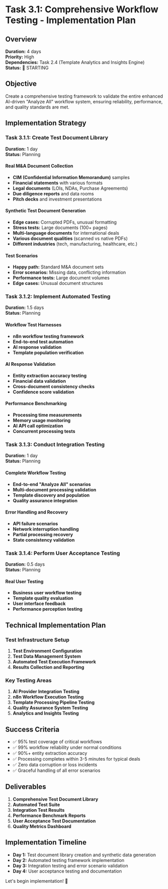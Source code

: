 # Task 3.1: Comprehensive Workflow Testing - Implementation Plan

## Overview
**Duration:** 4 days  
**Priority:** High  
**Dependencies:** Task 2.4 (Template Analytics and Insights Engine)  
**Status:** 🚀 STARTING

## Objective
Create a comprehensive testing framework to validate the entire enhanced AI-driven "Analyze All" workflow system, ensuring reliability, performance, and quality standards are met.

## Implementation Strategy

### Task 3.1.1: Create Test Document Library
**Duration:** 1 day  
**Status:** Planning

#### Real M&A Document Collection
- **CIM (Confidential Information Memorandum)** samples
- **Financial statements** with various formats
- **Legal documents** (LOIs, NDAs, Purchase Agreements)
- **Due diligence reports** and data rooms
- **Pitch decks** and investment presentations

#### Synthetic Test Document Generation
- **Edge cases:** Corrupted PDFs, unusual formatting
- **Stress tests:** Large documents (100+ pages)
- **Multi-language documents** for international deals
- **Various document qualities** (scanned vs native PDFs)
- **Different industries** (tech, manufacturing, healthcare, etc.)

#### Test Scenarios
- **Happy path:** Standard M&A document sets
- **Error scenarios:** Missing data, conflicting information
- **Performance tests:** Large document volumes
- **Edge cases:** Unusual document structures

### Task 3.1.2: Implement Automated Testing
**Duration:** 1.5 days  
**Status:** Planning

#### Workflow Test Harnesses
- **n8n workflow testing framework**
- **End-to-end test automation**
- **AI response validation**
- **Template population verification**

#### AI Response Validation
- **Entity extraction accuracy testing**
- **Financial data validation**
- **Cross-document consistency checks**
- **Confidence score validation**

#### Performance Benchmarking
- **Processing time measurements**
- **Memory usage monitoring**
- **AI API call optimization**
- **Concurrent processing tests**

### Task 3.1.3: Conduct Integration Testing
**Duration:** 1 day  
**Status:** Planning

#### Complete Workflow Testing
- **End-to-end "Analyze All" scenarios**
- **Multi-document processing validation**
- **Template discovery and population**
- **Quality assurance integration**

#### Error Handling and Recovery
- **API failure scenarios**
- **Network interruption handling**
- **Partial processing recovery**
- **State consistency validation**

### Task 3.1.4: Perform User Acceptance Testing
**Duration:** 0.5 days  
**Status:** Planning

#### Real User Testing
- **Business user workflow testing**
- **Template quality evaluation**
- **User interface feedback**
- **Performance perception testing**

## Technical Implementation Plan

### Test Infrastructure Setup
1. **Test Environment Configuration**
2. **Test Data Management System**
3. **Automated Test Execution Framework**
4. **Results Collection and Reporting**

### Key Testing Areas
1. **AI Provider Integration Testing**
2. **n8n Workflow Execution Testing**
3. **Template Processing Pipeline Testing**
4. **Quality Assurance System Testing**
5. **Analytics and Insights Testing**

## Success Criteria
- ✅ 95% test coverage of critical workflows
- ✅ 99% workflow reliability under normal conditions
- ✅ 90%+ entity extraction accuracy
- ✅ Processing completes within 3-5 minutes for typical deals
- ✅ Zero data corruption or loss incidents
- ✅ Graceful handling of all error scenarios

## Deliverables
1. **Comprehensive Test Document Library**
2. **Automated Test Suite**
3. **Integration Test Results**
4. **Performance Benchmark Reports**
5. **User Acceptance Test Documentation**
6. **Quality Metrics Dashboard**

## Implementation Timeline
- **Day 1:** Test document library creation and synthetic data generation
- **Day 2:** Automated testing framework implementation
- **Day 3:** Integration testing and error scenario validation
- **Day 4:** User acceptance testing and documentation

Let's begin implementation! 🚀 